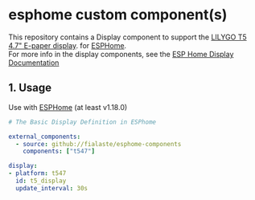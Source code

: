 # esphome custom component(s) 

This repository contains a Display component to support the [LILYGO T5 4.7" E-paper display](http://www.lilygo.cn/prod_view.aspx?TypeId=50061&Id=1384&FId=t3:50061:3).
for [ESPHome](https://esphome.io/).  
For more info in the display components, see the [ESP Home Display Documentation](https://esphome.io/#display-components)

## 1. Usage

Use with [ESPHome](https://esphome.io/) (at least v1.18.0)

```yaml
# The Basic Display Definition in ESPhome

external_components:
  - source: github://fialaste/esphome-components
    components: ["t547"]

display:
- platform: t547
  id: t5_display
  update_interval: 30s
```

